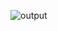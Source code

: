 ![output](https://github.com/yaswanthkumaranbu/VAC/assets/138027891/7d531f5c-55eb-44b3-9104-564d37e2a577)
